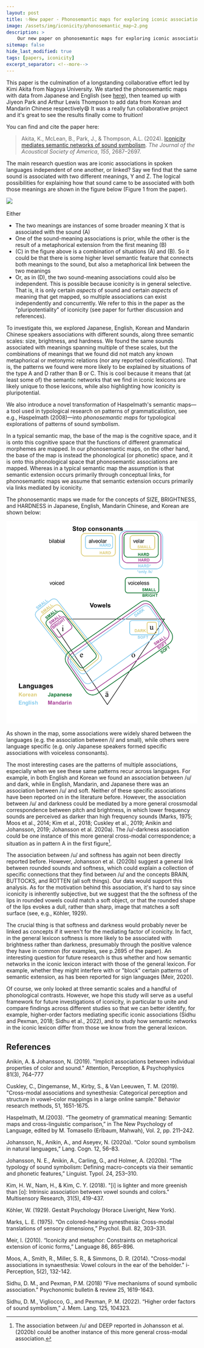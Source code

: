 ```yaml
---
layout: post
title: ✨New paper - Phonosemantic maps for exploring iconic associations
image: /assets/img/iconicity/phonosemantic_map~2.png
description: > 
    Our new paper on phonosemantic maps for exploring iconic associations is out in the JASA special issue on Iconicity and Sound Symbolism 🎉  
sitemap: false
hide_last_modified: true
tags: [papers, iconicity]
excerpt_separator: <!--more-->
---
```


This paper is the culmination of a longstanding collaborative effort led by Kimi Akita from Nagoya University. We started the phonosemantic maps with data from Japanese and English (see [here](https://drive.google.com/file/d/1NhMszLjBaVynXeFuwEa2xtCih-BUd1UP/view)), then teamed up with Jiyeon Park and Arthur Lewis Thompson to add data from Korean and Mandarin Chinese respectively😄 It was a really fun collaborative project and it's great to see the results finally come to fruition! <!--more-->

You can find and cite the paper here:

> Akita, K., McLean, B., Park, J., & Thompson, A.L. (2024). [Iconicity mediates semantic networks of sound symbolism](https://doi.org/10.1121/10.0025763). *The Journal of the Acoustical Society of America*, *155*, 2687–2697.

The main research question was are iconic associations in spoken languages independent of one another, or linked? Say we find that the same sound is associated with two different meanings, Y and Z. The logical possibilities for explaining how that sound came to be associated with both those meanings are shown in the figure below (Figure 1 from the paper). 

![](https://aipp.silverchair-cdn.com/aipp/content_public/journal/jasa/155/4/10.1121_10.0025763/1/2687_1_10.0025763.figures.online.f1.jpeg)

Either
 - The two meanings are instances of some broader meaning X that is associated with the sound (A)
 - One of the sound-meaning associations is prior, while the other is the result of a metaphorical extension from the first meaning (B)
- (C) in the figure above is a combination of situations (A) and (B). So it could be that there is some higher level semantic feature that connects both meanings to the sound, but also a metaphorical link between the two meanings
- Or, as in (D), the two sound-meaning associations could also be independent. This is possible because iconicity is in general selective. That is, it is only certain *aspects* of sound and certain *aspects* of meaning that get mapped, so multiple associations can exist independently and concurrently. We refer to this in the paper as the "pluripotentiality" of iconicity (see paper for further discussion and references).

To investigate this, we explored Japanese, English, Korean and Mandarin Chinese speakers associations with different sounds, along three semantic scales: size, brightness, and hardness. We found the same sounds associated with meanings spanning multiple of these scales, but the combinations of meanings that we found did not match any known metaphorical or metonymic relations (nor any reported colexifications). That is, the patterns we found were more likely to be explained by situations of the type A and D rather than B or C. This is cool because it means that (at least some of) the semantic networks that we find in iconic lexicons are likely unique to those lexicons, while also highlighting how iconicity is pluripotential. 

We also introduce a novel transformation of Haspelmath's semantic maps—a tool used in typological research on patterns of grammaticalistion, see e.g., Haspelmath (2008)—into *phonosemantic maps* for typological explorations of patterns of sound symbolism. 

In a typical semantic map, the base of the map is the cognitive space, and it is onto this cognitive space that the functions of different grammatical morphemes are mapped. In our phonosemantic maps, on the other hand, the base of the map is instead the phonological (or phonetic) space, and it is onto this phonological space that phonosemantic associations are mapped. Whereas in a typical semantic map the assumption is that semantic extension occurs primarily through conceptual links, for phonosemantic maps we assume that semantic extension occurs primarily via links mediated by iconicity.

The phonosemantic maps we made for the concepts of SIZE, BRIGHTNESS, and HARDNESS in Japanese, English, Mandarin Chinese, and Korean are shown below:

![](/assets/img/iconicity/phonosemantic_map.png)
 
As shown in the map, some associations were widely shared between the languages (e.g. the association between /i/ and small), while others were language specific (e.g. only Japanese speakers formed specific associations with voiceless consonants). 

The most interesting cases are the patterns of multiple associations, especially when we see these same patterns recur across languages. For example, in both English and Korean we found an association between /u/ and dark, while in English, Mandarin, and Japanese there was an association between /u/ and soft. Neither of these specific associations have been reported on in the literature before. However, the association between /u/ and darkness could be mediated by a more general crossmodal correspondence between pitch and brightness, in which lower frequency sounds are perceived as darker than high frequency sounds (Marks, 1975; Moos et al., 2014; Kim et al., 2018; Cuskley et al., 2019; Anikin and Johansson, 2019; Johansson et al. 2020a). The /u/-darkness association could be one instance of this more general cross-modal correspondence; a situation as in pattern A in the first figure[^1]. 

The association between /u/ and softness has again not been directly reported before. However, Johansson et al. (2020b) suggest a general link between rounded sounds and softness, which could explain a collection of specific connections that they find between /u/ and the concepts BRAIN, BUTTOCKS, and ROTTEN (all soft things). Our data would support this analysis. As for the motivation behind this association, it's hard to say since iconicity is inherently subjective, but we suggest that the the softness of the lips in rounded vowels could match a soft object, or that the rounded shape of the lips evokes a dull, rather than sharp, image that matches a soft surface (see, e.g., Köhler, 1929).

The crucial thing is that softness and darkness would probably never be linked as concepts if it weren't for the mediating factor of iconicity. In fact, in the general lexicon softness is more likely to be associated with brightness rather than darkness, presumably through the positive valence they have in common (for examples, see p.2695 of the paper). An interesting question for future research is thus whether and how semantic networks in the iconic lexicon interact with those of the general lexicon. For example, whether they might interfere with or "block" certain patterns of semantic extension, as has been reported for sign languages (Meir, 2020).

Of course, we only looked at three semantic scales and a handful of phonological contrasts. However, we hope this study will serve as a useful framework for future investigations of iconicity, in particular to unite and compare findings across different studies so that we can better identify, for example, higher-order factors mediating specific iconic associations (Sidhu and Pexman, 2018; Sidhu et al., 2022), and to study how semantic networks in the iconic lexicon differ from those we know from the general lexicon. 

[^1]: The association  between /u/ and DEEP reported in Johansson et al. (2020b) could be another instance of this more general cross-modal association.  

## References

Anikin, A. & Johansson, N. (2019). "Implicit associations between individual properties of color and sound." Attention, Perception, & Psychophysics 81(3), 764–777

Cuskley, C., Dingemanse, M., Kirby, S., & Van Leeuwen, T. M. (2019). "Cross-modal associations and synesthesia: Categorical perception and structure in vowel–color mappings in a large online sample." Behavior research methods, 51, 1651-1675.

Haspelmath, M.(2003). “The geometry of grammatical meaning: Semantic maps and cross-linguistic comparison,” in The New Psychology of Language, edited by M. Tomasello (Erlbaum, Mahwah), Vol. 2, pp. 211–242.

Johansson, N., Anikin, A., and Aseyev, N. (2020a). “Color sound symbolism in natural languages,” Lang. Cogn. 12, 56–83.

Johansson, N. E., Anikin, A., Carling, G., and Holmer, A. (2020b). “The typology of sound symbolism: Defining macro-concepts via their semantic and phonetic features,” Linguist. Typol. 24, 253–310.

Kim, H. W., Nam, H., & Kim, C. Y. (2018). "[i] is lighter and more greenish than [o]: Intrinsic association between vowel sounds and colors." Multisensory Research, 31(5), 419-437.

Köhler, W. (1929). Gestalt Psychology (Horace Liveright, New York).

Marks, L. E. (1975). “On colored-hearing synesthesia: Cross-modal translations of sensory dimensions,” Psychol. Bull. 82, 303–331.

Meir, I. (2010). “Iconicity and metaphor: Constraints on metaphorical extension of iconic forms,” Language 86, 865–896.

Moos, A., Smith, R., Miller, S. R., & Simmons, D. R. (2014). "Cross-modal associations in synaesthesia: Vowel colours in the ear of the beholder." i-Perception, 5(2), 132-142.

Sidhu, D. M., and Pexman, P.M. (2018) "Five mechanisms of sound symbolic association." Psychonomic bulletin & review 25, 1619-1643.

Sidhu, D. M., Vigliocco, G., and Pexman, P. M. (2022). “Higher order factors of sound symbolism,” J. Mem. Lang. 125, 104323.

